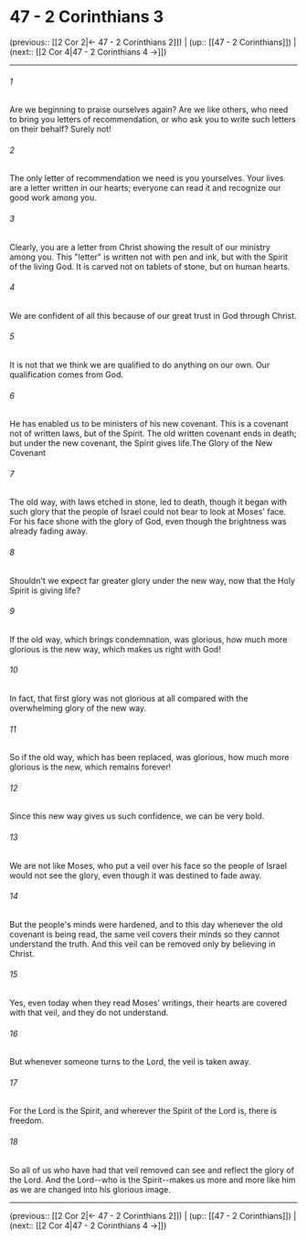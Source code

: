 # 47 - 2 Corinthians 3

(previous:: [[2 Cor 2|← 47 - 2 Corinthians 2]]) | (up:: [[47 - 2 Corinthians]]) | (next:: [[2 Cor 4|47 - 2 Corinthians 4 →]])

***


###### 1 
Are we beginning to praise ourselves again? Are we like others, who need to bring you letters of recommendation, or who ask you to write such letters on their behalf? Surely not! 

###### 2 
The only letter of recommendation we need is you yourselves. Your lives are a letter written in our hearts; everyone can read it and recognize our good work among you. 

###### 3 
Clearly, you are a letter from Christ showing the result of our ministry among you. This "letter" is written not with pen and ink, but with the Spirit of the living God. It is carved not on tablets of stone, but on human hearts. 

###### 4 
We are confident of all this because of our great trust in God through Christ. 

###### 5 
It is not that we think we are qualified to do anything on our own. Our qualification comes from God. 

###### 6 
He has enabled us to be ministers of his new covenant. This is a covenant not of written laws, but of the Spirit. The old written covenant ends in death; but under the new covenant, the Spirit gives life.The Glory of the New Covenant 

###### 7 
The old way, with laws etched in stone, led to death, though it began with such glory that the people of Israel could not bear to look at Moses' face. For his face shone with the glory of God, even though the brightness was already fading away. 

###### 8 
Shouldn't we expect far greater glory under the new way, now that the Holy Spirit is giving life? 

###### 9 
If the old way, which brings condemnation, was glorious, how much more glorious is the new way, which makes us right with God! 

###### 10 
In fact, that first glory was not glorious at all compared with the overwhelming glory of the new way. 

###### 11 
So if the old way, which has been replaced, was glorious, how much more glorious is the new, which remains forever! 

###### 12 
Since this new way gives us such confidence, we can be very bold. 

###### 13 
We are not like Moses, who put a veil over his face so the people of Israel would not see the glory, even though it was destined to fade away. 

###### 14 
But the people's minds were hardened, and to this day whenever the old covenant is being read, the same veil covers their minds so they cannot understand the truth. And this veil can be removed only by believing in Christ. 

###### 15 
Yes, even today when they read Moses' writings, their hearts are covered with that veil, and they do not understand. 

###### 16 
But whenever someone turns to the Lord, the veil is taken away. 

###### 17 
For the Lord is the Spirit, and wherever the Spirit of the Lord is, there is freedom. 

###### 18 
So all of us who have had that veil removed can see and reflect the glory of the Lord. And the Lord--who is the Spirit--makes us more and more like him as we are changed into his glorious image.

***

(previous:: [[2 Cor 2|← 47 - 2 Corinthians 2]]) | (up:: [[47 - 2 Corinthians]]) | (next:: [[2 Cor 4|47 - 2 Corinthians 4 →]])
